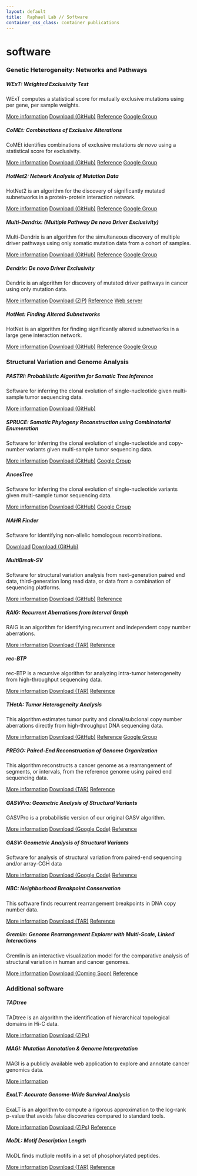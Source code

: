 ```yaml
---
layout: default
title:  Raphael Lab // Software
container_css_class: container publications
---
```


# software

### Genetic Heterogeneity: Networks and Pathways

##### WExT: Weighted Exclusivity Test
WExT computes a statistical score for mutually exclusive mutations using per gene, per sample weights.

<span class="label label-primary">
	<a href="/projects/wext">More information</a>
</span><span class="label label-danger">
	<a href="https://github.com/raphael-group/wext/releases">Download (GitHub)</a>
</span><span class="label label-success">
	<a href="/projects/wext#reference">Reference</a>
</span><span class="label label-warning">
	<a href="https://groups.google.com/forum/#!forum/dendrix">Google Group</a>
</span>

<br/>

##### CoMEt: Combinations of Exclusive Alterations
CoMEt identifies combinations of exclusive mutations <i>de novo</i> using a statistical score for exclusivity.

<span class="label label-primary">
	<a href="/projects/comet">More information</a>
</span><span class="label label-danger">
	<a href="https://github.com/raphael-group/comet/releases">Download (GitHub)</a>
</span><span class="label label-success">
	<a href="/projects/comet#reference">Reference</a>
</span><span class="label label-warning">
	<a href="https://groups.google.com/forum/#!forum/dendrix">Google Group</a>
</span>

<br/>

##### HotNet2: Network Analysis of Mutation Data
HotNet2 is an algorithm for the discovery of significantly mutated subnetworks in a protein-protein interaction network.

<span class="label label-primary">
	<a href="/projects/hotnet2">More information</a>
</span><span class="label label-danger">
	<a href="https://github.com/raphael-group/hotnet2/releases">Download (GitHub)</a>
</span><span class="label label-success">
	<a href="/projects/hotnet2#reference">Reference</a>
</span><span class="label label-warning">
	<a href="https://groups.google.com/forum/#!forum/hotnet-users">Google Group</a>
</span>

<br/>

##### Multi-Dendrix: (Multiple Pathway De novo Driver Exclusivity)
Multi-Dendrix is an algorithm for the simultaneous discovery of multiple driver pathways using only somatic mutation data from a cohort of samples.

<span class="label label-primary">
	<a href="/projects/multi-dendrix">More information</a>
</span><span class="label label-danger">
	<a href="https://github.com/raphael-group/multi-dendrix">Download (GitHub)</a>
</span><span class="label label-success">
	<a href="/projects/multi-dendrix#reference">Reference</a>
</span><span class="label label-warning">
	<a href="https://groups.google.com/forum/#!forum/dendrix">Google Group</a>
</span>

<br/>

##### Dendrix: De novo Driver Exclusivity
Dendrix is an algorithm for discovery of mutated driver pathways in cancer using only mutation data. 

<span class="label label-primary">
	<a href="/projects/dendrix">More information</a>
</span><span class="label label-danger">
	<a href="http://compbio-research.cs.brown.edu/software/Dendrix/Dendrix_v0.3.zip">Download (ZIP)</a>
</span><span class="label label-success">
	<a href="/projects/dendrix#reference">Reference</a>
</span><span class="label label-info">
	<a href="http://ccmbweb.ccv.brown.edu/dendrix/">Web server</a>
</span>

<br/>

##### HotNet: Finding Altered Subnetworks
HotNet is an algorithm for finding significantly altered subnetworks in a large gene interaction network. 

<span class="label label-primary">
	<a href="/projects/hotnet">More information</a>
</span><span class="label label-danger">
	<a href="https://github.com/raphael-group/hotnet/releases">Download (GitHub)</a>
</span>
<span class="label label-success">
	<a href="/projects/hotnet#reference">Reference</a>
</span><span class="label label-warning">
	<a href="https://groups.google.com/forum/#!forum/hotnet-users">Google Group</a>

<br/>

### Structural Variation and Genome Analysis

##### PASTRI: Probabilistic Algorithm for Somatic Tree Inference #####
Software for inferring the clonal evolution of single-nucleotide given multi-sample tumor sequencing data.

<span class="label label-primary">
	<a href="/projects/pastri">More information</a>
</span><span class="label label-danger">
	<a href="https://github.com/raphael-group/pastri">Download (GitHub)</a>

<br/>

##### SPRUCE: Somatic Phylogeny Reconstruction using Combinatorial Enumeration #####
Software for inferring the clonal evolution of single-nucleotide and copy-number variants given multi-sample tumor sequencing data.

<span class="label label-primary">
	<a href="/projects/spruce">More information</a>
</span><span class="label label-danger">
	<a href="https://github.com/raphael-group/spruce">Download (GitHub)</a>
</span><span class="label label-warning">
	<a href="https://groups.google.com/forum/#!forum/spruce">Google Group</a>

<br/>

##### AncesTree #####
Software for inferring the clonal evolution of single-nucleotide variants given multi-sample tumor sequencing data.

<span class="label label-primary">
	<a href="/projects/ancestree">More information</a>
</span><span class="label label-danger">
	<a href="https://github.com/raphael-group/AncesTree">Download (GitHub)</a>
</span><span class="label label-warning">
	<a href="https://groups.google.com/forum/#!forum/ancestree">Google Group</a>

<br/>

##### NAHR Finder #####
Software for identifying non-allelic homologous recombinations.

<span class="label label-danger">
	<a href="http://compbio-research.cs.brown.edu/software/NAHR/NAHR_finder-0.0.1.tar.gz">Download</a>
</span><span class="label label-danger">
	<a href="https://github.com/mmp3/detect-NAHR">Download (GitHub)</a>
</span>

<br/>

##### MultiBreak-SV
Software for structural variation analysis from next-generation paired end data, third-generation
long read data, or data from a combination of sequencing platforms.

<span class="label label-primary">
	<a href="/projects/multibreaksv">More information</a>
</span><span class="label label-danger">
	<a href="https://github.com/raphael-group/multibreak-sv">Download (GitHub)</a>
</span><span class="label label-success">
	<a href="/projects/multibreaksv#reference">Reference</a>
</span>

<br/>

##### RAIG: Recurrent Aberrations from Interval Graph
RAIG is an algorithm for identifying recurrent and independent copy number aberrations.

<span class="label label-primary">
	<a href="/projects/raig">More information</a>
</span><span class="label label-danger">
	<a href="http://compbio-research.cs.brown.edu/software/RAIG/RAIG_1.02.tar.gz">Download (TAR)</a>
</span><span class="label label-success">
	<a href="/projects/raig#reference">Reference</a>
</span>

<br/>


##### rec-BTP
rec-BTP is a recursive algorithm for analyzing intra-tumor heterogeneity from high-throughput sequencing data.

<span class="label label-primary">
	<a href="/projects/btp">More information</a>
</span><span class="label label-danger">
	<a href="http://compbio-research.cs.brown.edu/software/BTP/rec-btp-1.0.tar.gz">Download (TAR)</a>
</span><span class="label label-success">
	<a href="/projects/btp#reference">Reference</a>
</span>

<br/>

##### THetA: Tumor Heterogeneity Analysis
This algorithm estimates tumor purity and clonal/subclonal copy number aberrations directly from high-throughput DNA sequencing data.

<span class="label label-primary">
	<a href="/projects/theta">More information</a>
</span><span class="label label-danger">
	<a href="https://github.com/raphael-group/THetA">Download (GitHub)</a>
</span><span class="label label-success">
	<a href="/projects/theta#reference">Reference</a>
</span><span class="label label-warning">
	<a href="https://groups.google.com/forum/#!forum/theta-users">Google Group</a>
</span>

<br/>

##### PREGO: Paired-End Reconstruction of Genome Organization
This algorithm reconstructs a cancer genome as a rearrangement of segments, or intervals, from the reference genome using paired end sequencing data.

<span class="label label-primary">
	<a href="/projects/prego">More information</a>
</span><span class="label label-danger">
	<a href="http://compbio-research.cs.brown.edu/software/PREGO/PREGO_1.2.tar.gz">Download (TAR)</a>
</span><span class="label label-success">
	<a href="/projects/prego#reference">Reference</a>
</span>

<br/>

##### GASVPro: Geometric Analysis of Structural Variants
GASVPro is a probabilistic version of our original GASV algorithm.

<span class="label label-primary">
	<a href="/projects/gasv">More information</a>
</span><span class="label label-danger">
	<a href="http://code.google.com/p/gasv/">Download (Google Code)</a>
</span><span class="label label-success">
	<a href="/projects/gasv#reference">Reference</a>
</span>

<br/>

##### GASV: Geometric Analysis of Structural Variants
Software for analysis of structural variation from paired-end sequencing and/or array-CGH data

<span class="label label-primary">
	<a href="/projects/gasv">More information</a>
</span><span class="label label-danger">
	<a href="http://code.google.com/p/gasv/">Download (Google Code)</a>
</span><span class="label label-success">
	<a href="/projects/gasv#reference">Reference</a>
</span>

<br/>

##### NBC: Neighborhood Breakpoint Conservation
This software finds recurrent rearrangement breakpoints in DNA copy number data.

<span class="label label-primary">
	<a href="/projects/nbc">More information</a>
</span><span class="label label-danger">
	<a href="http://compbio-research.cs.brown.edu/software/NBC/NBCcode.tgz">Download (TAR)</a>
</span><span class="label label-success">
	<a href="/projects/nbc#reference">Reference</a>
</span>

<br/>

##### Gremlin: Genome Rearrangement Explorer with Multi-Scale, Linked Interactions
Gremlin is an interactive visualization model for the comparative analysis of structural variation in human and cancer genomes.

<span class="label label-primary">
	<a href="/projects/gremlin">More information</a>
</span><span class="label label-danger">
	<a href="/projects/gremlin#download">Download (Coming Soon)</a>
</span><span class="label label-success">
	<a href="/projects/gremlin#reference">Reference</a>
</span>

<br/>


### Additional software

##### TADtree
TADtree is an algorithm the identification of hierarchical topological domains in Hi-C data.

<span class="label label-primary">
	<a href="/projects/tadtree">More information</a>
</span><span class="label label-danger">
	<a href="/projects/tadtree#download">Download (ZIPs)</a>
</span>

<br/>

##### MAGI: Mutation Annotation & Genome Interpretation
MAGI is a publicly available web application to explore and annotate cancer genomics data.

<span class="label label-primary">
	<a href="http://magi.brown.edu">More information</a>
</span>

<br/>

##### ExaLT: Accurate Genome-Wide Survival Analysis
ExaLT is an algorithm to compute a rigorous approximation to the log-rank p-value that avoids false discoveries compared to standard tools.

<span class="label label-primary">
	<a href="/projects/survival">More information</a>
</span><span class="label label-danger">
	<a href="/projects/survival#download">Download (ZIPs)</a>
</span><span class="label label-success">
	<a href="/projects/survival#reference">Reference</a>
</span>

<br/>

##### MoDL: Motif Description Length
MoDL finds mutliple motifs in a set of phosphorylated peptides.

<span class="label label-primary">
	<a href="/projects/modl">More information</a>
</span><span class="label label-danger">
	<a href="http://compbio-research.cs.brown.edu/software/MoDL/MoDL.tar.gz">Download (TAR)</a>
</span><span class="label label-success">
	<a href="/projects/modl#reference">Reference</a>
</span>

<br/>


